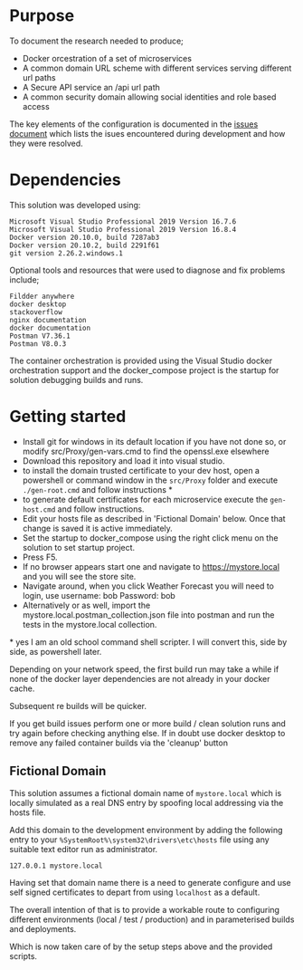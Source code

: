 # Purpose

To document the research needed to produce;

* Docker orcestration of a set of microservices
* A common domain URL scheme with different services serving different url paths
* A Secure API service an /api url path
* A common security domain allowing social identities and role based access

The key elements of the configuration is documented in the [issues document](file://issues.md) which lists the isues encountered during development and how they were resolved.

# Dependencies

This solution was developed using:

```
Microsoft Visual Studio Professional 2019 Version 16.7.6
Microsoft Visual Studio Professional 2019 Version 16.8.4
Docker version 20.10.0, build 7287ab3
Docker version 20.10.2, build 2291f61
git version 2.26.2.windows.1
```

Optional tools and resources that were used to diagnose and fix problems include;

```
Fildder anywhere
docker desktop
stackoverflow
nginx documentation
docker documentation
Postman V7.36.1
Postman V8.0.3
```
The container orchestration is provided using the Visual Studio docker orchestration support and the docker_compose project is the startup for solution debugging builds and runs.

# Getting started

- Install git for windows in its default location if you have not done so, or modify src/Proxy/gen-vars.cmd to find the openssl.exe elsewhere
- Download this repository and load it into visual studio.
- to install the domain trusted certificate to your dev host, open a powershell or command window in the ```src/Proxy``` folder and execute ```./gen-root.cmd``` and follow instructions \* 
- to generate default certificates for each microservice execute the ```gen-host.cmd``` and follow instructions.
- Edit your hosts file as described in 'Fictional Domain' below. Once that change is saved it is active immediately.
- Set the startup to docker_compose using the right click menu on the solution to set startup project.
- Press F5.
- If no browser appears start one and navigate to https://mystore.local and you will see the store site.
- Navigate around, when you click Weather Forecast you will need to login, use username: bob Password: bob
- Alternatively or as well, import the mystore.local.postman_collection.json file into postman and run the tests in the mystore.local collection.

\* yes I am an old school command shell scripter. I will convert this, side by side, as powershell later.

Depending on your network speed, the first build run may take a while if none of the docker layer dependencies are not already in your docker cache. 

Subsequent re builds will be quicker.

If you get build issues perform one or more build / clean solution runs and try again before checking anything else. 
If in doubt use docker desktop to remove any failed container builds via the 'cleanup' button

## Fictional Domain

This solution assumes a fictional domain name of ```mystore.local``` which is locally simulated as a real DNS entry by spoofing local addressing via the hosts file.

Add this domain to the development environment by adding the following entry to your ```%SystemRoot%\system32\drivers\etc\hosts``` file using any suitable text editor run as administrator.

```
127.0.0.1 mystore.local
```

Having set that domain name there is a need to generate configure and use self signed certificates to depart from using ```localhost``` as a default.

The overall intention of that is to provide a workable route to configuring different environments (local / test / production) and in parameterised builds and deployments.

Which is now taken care of by the setup steps above and the provided scripts.
